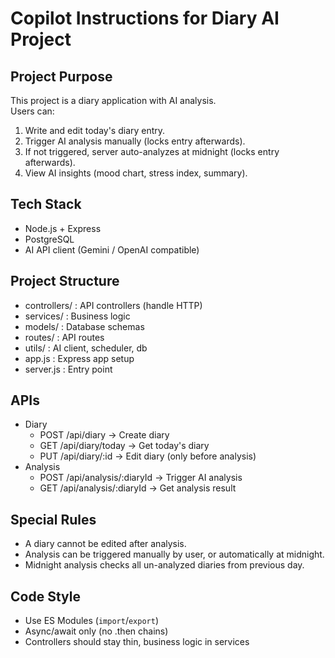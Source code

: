 # Copilot Instructions for Diary AI Project

## Project Purpose

This project is a diary application with AI analysis.  
Users can:

1. Write and edit today's diary entry.
2. Trigger AI analysis manually (locks entry afterwards).
3. If not triggered, server auto-analyzes at midnight (locks entry afterwards).
4. View AI insights (mood chart, stress index, summary).

## Tech Stack

- Node.js + Express
- PostgreSQL
- AI API client (Gemini / OpenAI compatible)

## Project Structure

- controllers/ : API controllers (handle HTTP)
- services/ : Business logic
- models/ : Database schemas
- routes/ : API routes
- utils/ : AI client, scheduler, db
- app.js : Express app setup
- server.js : Entry point

## APIs

- Diary
  - POST /api/diary → Create diary
  - GET /api/diary/today → Get today's diary
  - PUT /api/diary/:id → Edit diary (only before analysis)
- Analysis
  - POST /api/analysis/:diaryId → Trigger AI analysis
  - GET /api/analysis/:diaryId → Get analysis result

## Special Rules

- A diary cannot be edited after analysis.
- Analysis can be triggered manually by user, or automatically at midnight.
- Midnight analysis checks all un-analyzed diaries from previous day.

## Code Style

- Use ES Modules (`import`/`export`)
- Async/await only (no .then chains)
- Controllers should stay thin, business logic in services
